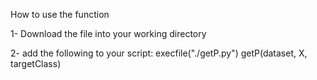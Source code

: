 How to use the function

1- Download the file into your working directory

2-  add the following to your script:
  execfile("./getP.py")
  getP(dataset, X, targetClass)
